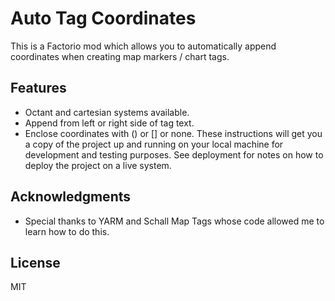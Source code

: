 # Auto Tag Coordinates

This is a Factorio mod which allows you to automatically append coordinates when creating map markers / chart tags.

## Features

* Octant and cartesian systems available.
* Append from left or right side of tag text.
* Enclose coordinates with () or [] or none.
These instructions will get you a copy of the project up and running on your local machine for development and testing purposes. See deployment for notes on how to deploy the project on a live system.

## Acknowledgments

* Special thanks to YARM and Schall Map Tags whose code allowed me to learn how to do this.

## License

MIT

